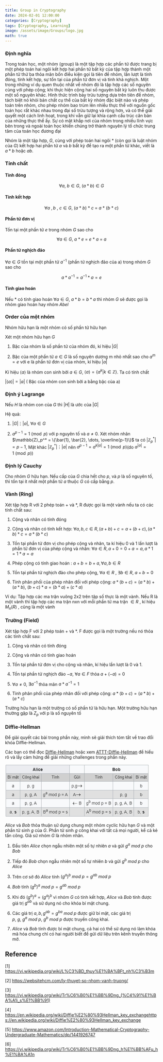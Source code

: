 ```yaml
---
title: Group in Cryptography
date: 2024-02-01 12:00:00
categories: [Cryptography]
tags: [Cryptography, Learning]
image: /assets/image/Groups/logo.jpg
math: true
---
```



### Định nghĩa

Trong toán học, một nhóm (group) là một tập hợp các phần tử được trang bị một phép toán hai ngôi kết hợp hai phần tử bất kỳ của tập hợp thành một phần tử thứ ba thỏa mãn bốn điều kiện gọi là tiên đề nhóm, lần lượt là tính đóng, tính kết hợp, sự tồn tại của phần tử đơn vị và tính khả nghịch. Một trong những ví dụ quen thuộc nhất về nhóm đó là tập hợp các số nguyên cùng với phép cộng; khi thực hiện cộng hai số nguyên bất kỳ luôn thu được một số nguyên khác. Hình thức trình bày trừu tượng dựa trên tiên đề nhóm, tách biệt nó khỏi bản chất cụ thể của bất kỳ nhóm đặc biệt nào và phép toán trên nhóm, cho phép nhóm bao trùm lên nhiều thực thể với nguồn gốc toán học rất khác nhau trong đại số trừu tượng và rộng hơn, và có thể giải quyết một cách linh hoạt, trong khi vẫn giữ lại khía cạnh cấu trúc căn bản của những thực thể ấy. Sự có mặt khắp nơi của nhóm trong nhiều lĩnh vực bên trong và ngoài toán học khiến chúng trở thành nguyên lý tổ chức trung tâm của toán học đương đại

Nhóm là một tập hợp, $G$, cùng với phép toán hai ngôi $*$ (còn gọi là luật nhóm của $G$) kết hợp hai phần tử $a$ và $b$ bất kỳ để tạo ra một phần tử khác, viết là $a * b$ hoặc $ab$.

### Tính chất

#### Tính đóng


$$\forall a, \ b \in G, \ (a * b) \in G$$

#### Tính kết hợp

$$\forall a \ ,b \ , \ c \in G, \ (a \ * \ b) \ * \ c \ = \ a \ * \ (b \ * \ c)$$

#### Phần tử đơn vị


Tồn tại một phần tử $e$ trong nhóm $G$ sao cho

$$\forall a \in G, \ a \ * \ e \ = \ e \ * \ a \ = \ a$$

#### Phần tử nghịch đảo

$\forall a \in G$ tồn tại một phần tử $a^{-1}$ (phần tử nghịch đảo của a) trong nhóm $G$ sao cho

$$a*a^{-1}=a^{-1}*a =e$$

#### Tính giao hoán

Nếu * có tính giao hoán $\forall a \in G$, $a * b = b * a$ thì nhóm $G$ sẽ được gọi là nhóm giao hoán hay nhóm $Abel$

### Order của một nhóm

Nhóm hữu hạn là một nhóm có số phần tử hữu hạn

Xét một nhóm hữu hạn $G$

1. Bậc của nhóm là số phần tử của nhóm đó, kí hiệu $|G|$

2. Bậc của một phần tử $a \in G$ là số nguyên dương m nhỏ nhất sao cho $a^m = e$ với e là phần tử đơn vị của nhóm, kí hiệu $|a|$

Kí hiệu $\langle a \rangle$ là nhóm con sinh bởi $a \in G$, $\langle a \rangle = \{a^k \vert k \in \mathbb{Z}\}$. Ta có tính chất

$\lvert \langle a \rangle \rvert = \lvert a \rvert$ ( Bậc của nhóm con sinh bởi a bằng bậc của a)

### Định ý Lagrange

Nếu $H$ là nhóm con của $G$ thì $|H|$ là ước của $|G|$

Hệ quả:

1. $\vert G \vert \vdots \vert a \vert$, $\forall a \in G$

2. $a^{p-1} = 1 \pmod p$ với p nguyên tố và $a \ne 0$. Xét nhóm nhân $\mathbb{Z}_p^* = \{\bar{1}, \bar{2}, \dots, \overline{p-1}\}$  ta có $\vert \mathbb{Z}_p^* \vert = p - 1$, Mặt khác $\vert \mathbb{Z}_p^* \vert \vdots \vert a \vert$ nên $a^{p-1} = a^{k\vert a \vert} = 1 \pmod p$(do $a^{\vert a \vert} = 1 \pmod p$)

### Định lý Cauchy


Cho nhóm $G$ hữu hạn. Nếu cấp của $G$ chia hết cho $p$, và $p$ là số nguyên tố, thì tồn tại ít nhất một phần tử $a$ thuộc $G$ có cấp bằng $p$.

### Vành (Ring)

Xét tập hợp R với 2 phép toán $+$ và $*$, R được gọi là một vành nếu ta có các tính chất sau:

1. Cộng và nhân có tính đóng

2. Cộng và nhân có tính kết hợp: $\forall a, b, c \in R, (a + b) + c = a + (b + c), (a * b) * c = a * (b * c)$

3. Tồn tại phần tử đơn vị cho phép cộng và nhân, ta kí hiệu 0 và 1 lần lượt là phần tử đơn vị của phép cộng và nhân: $\forall a \in R, a + 0 = 0 + a = a, a * 1 = 1 * a = a$

4. Phép cộng có tính giao hoán : $a + b = b + a, \forall a, b \in R$

5. Tồn tại phần tử nghịch đảo cho phép cộng, $\forall a \in R$ , $\exists b \in R$, $a + b = 0$

6. Tính phân phối của phép nhân đối với phép cộng: $a * (b + c) = (a * b) + (a * b)$, $(b + c) * a = (b * a) + (c * a)$

Ví dụ: Tập hợp các ma trận vuông 2x2 trên tập số thực là một vành. Nếu R là một vành thì tập hợp các ma trận nxn với mỗi phần tử ma trận $\in R$ , kí hiệu $M_n(R)$ , cũng là một vành

### Trường (Field)


Xét tập hợp F với 2 phép toán $+$ và $*$. F được gọi là một trường nếu nó thỏa các tính chất sau:

1. Cộng và nhân có tính đóng

2. Cộng và nhân có tính giao hoán

3. Tồn tại phần tử đơn vị cho cộng và nhân, kí hiệu lần lượt là 0 và 1.

4. Tồn tại phần tử nghịch đảo $-a$, $\forall a \in F$ thỏa $a +(-a)=0$

5. $\forall a \ne 0$, $\exists a^{-1}$ thỏa mãn $a*a^{-1} = 1$

6. Tính phân phối của phép nhân đối với phép cộng: $a * (b+c)=(a * b)+(a * c)$

Trường hữu hạn là một trường có số phần tử là hữu hạn. Một trường hữu hạn thường gặp là $Z_p$ với p là số nguyên tố

### Diffie-Hellman

Để giải quyết các bài trong phần này, mình sẽ giải thích tóm tắt về trao đổi khóa Diffie-Hellman.
 

Các bạn có thể đọc [Diffie-Hellman](https://vi.wikipedia.org/wiki/Trao_%C4%91%E1%BB%95i_kh%C3%B3a_Diffie-Hellman) hoặc xem [ATTT-Diffie-Hellman](https://youtu.be/D08EMFzGSfA?si=CYO8rGf6Egup6g-z) để hiểu rõ và lấy cảm hứng để giải những challenges trong phần này.

![image](/assets/image/Groups/DH1.png)


$Alice$ và $Bob$ thỏa thuận sử dụng chung một nhóm cyclic hữu hạn $G$ và một phần tử sinh $g$ của $G$. Phần tử sinh $g$ công khai với tất cả mọi người, kể cả kẻ tấn công. Giả sử nhóm $G$ là nhóm nhân.

1. Đầu tiên $Alice$ chọn ngẫu nhiên một số tự nhiên $a$ và gửi $g^a \ mod \ p$ cho $Bob$

2. Tiếp đó $Bob$ chọn ngẫu nhiên một số tự nhiên $b$ và gửi $g^b \ mod \ p$ cho $Alice$

3. Trên cơ sở đó $Alice$ tính $(g^a)^b \ mod \ p = g^{ab} \ mod \ p$

4. $Bob$ tính $(g^b)^a \ mod \ p  = g^{ab} \ mod \ p$

5. Khi đó $(g^b)^a = (g^a)^b$ vì nhóm $G$ có tính kết hợp, $Alice$ và $Bob$ tính được giá trị $g^{ab}$ và sử dụng nó cho khóa bí mật chung.

6. Các giá trị $a, b, g^{ab} = g^{ba} \ mod \ p$ được giữ bí mật, các giá trị $p, \ g, \ g^a \ mod \ p , \ g^b \ mod \ p$ được truyền công khai.

7. $Alice$ và $Bob$ tính được bí mật chung, cả hai có thể sử dụng nó làm khóa mã hóa chung chỉ có hai người biết để gửi dữ liệu trên kênh truyền thông mở.


## Reference
[1] https://vi.wikipedia.org/wiki/L%C3%BD_thuy%E1%BA%BFt_nh%C3%B3m

[2] https://websitehcm.com/ly-thuyet-so-nhom-vanh-truong/

[3] https://vi.wikipedia.org/wiki/Tr%C6%B0%E1%BB%9Dng_(%C4%91%E1%BA%A1i_s%E1%BB%91)

[4] https://en.wikipedia.org/wiki/Diffie%E2%80%93Hellman_key_exchangehttps://en.wikipedia.org/wiki/Diffie%E2%80%93Hellman_key_exchange

[5] https://www.amazon.com/Introduction-Mathematical-Cryptography-Undergraduate-Mathematics/dp/1441926747

[6] https://vi.wikipedia.org/wiki/Tr%C6%B0%E1%BB%9Dng_h%E1%BB%AFu_h%E1%BA%A1n